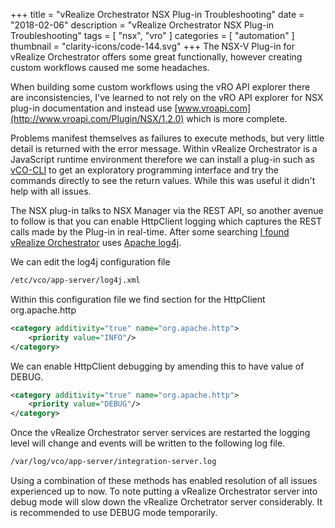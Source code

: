 +++
title = "vRealize Orchestrator NSX Plug-in Troubleshooting"
date = "2018-02-06"
description = "vRealize Orchestrator NSX Plug-in Troubleshooting"
tags = [
    "nsx",
    "vro"
]
categories = [
    "automation"
]
thumbnail = "clarity-icons/code-144.svg"
+++
The NSX-V Plug-in for vRealize Orchestrator offers some great functionally, however creating custom workflows caused me some headaches.

When building some custom workflows using the vRO API explorer there are inconsistencies, I've learned to not rely on the vRO API explorer for NSX plug-in documentation and instead use [www.vroapi.com](http://www.vroapi.com/Plugin/NSX/1.2.0) which is more complete.

Problems manifest themselves as failures to execute methods, but very little detail is returned with the error message. Within vRealize Orchestrator is a JavaScript runtime environment therefore we can install a plug-in such as [vCO-CLI](https://labs.vmware.com/flings/vco-cli) to get an exploratory programming interface and try the commands directly to see the return values. While this was useful it didn't help with all issues.

The NSX plug-in talks to NSX Manager via the REST API, so another avenue to follow is that you can enable HttpClient logging which captures the REST calls made by the Plug-in in real-time. After some searching [I found vRealize Orchestrator](https://www.vcoteam.info/articles/learn-vco/199-how-to-handle-vcenter-orchestrator-logs.html) uses [Apache log4j](https://logging.apache.org/log4j/2.x/).

We can edit the log4j configuration file

```bash
/etc/vco/app-server/log4j.xml
```

Within this configuration file we find section for the HttpClient org.apache.http

```xml
<category additivity="true" name="org.apache.http">
    <priority value="INFO"/>
</category>
```

We can enable HttpClient debugging by amending this to have value of DEBUG.

```xml
<category additivity="true" name="org.apache.http">
    <priority value="DEBUG"/>
</category>
```

Once the vRealize Orchestrator server services are restarted the logging level will change and events will be written to the following log file.

```bash
/var/log/vco/app-server/integration-server.log
```

Using a combination of these methods has enabled resolution of all issues experienced up to now. To note putting a vRealize Orchestrator server into debug mode will slow down the vRealize Orchetrator server considerably. It is recommended to use DEBUG mode temporarily.